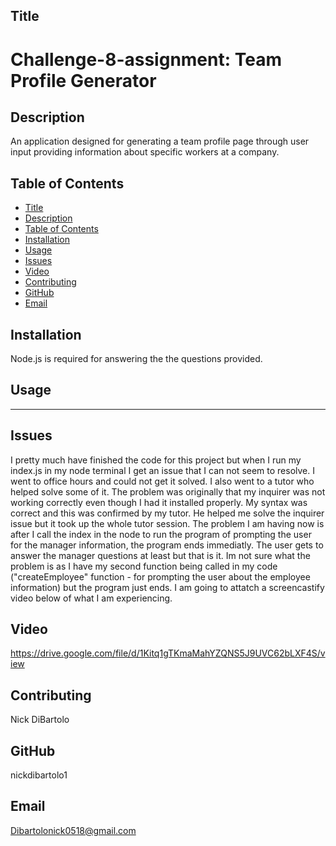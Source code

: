 
## Title
# Challenge-8-assignment: Team Profile Generator

## Description
An application designed for generating a team profile page through user input providing information about specific workers at a company.
## Table of Contents
- [Title](#title)
- [Description](#description)
- [Table of Contents](#table-of-contents)
- [Installation](#installation)
- [Usage](#usage)
- [Issues](#issues)
- [Video](#video)
- [Contributing](#contributing)
- [GitHub](#github)
- [Email](#email)
## Installation
Node.js is required for answering the the questions provided. 
## Usage
----
## Issues
I pretty much have finished the code for this project but when I run my index.js in my node terminal I get an issue that I can not seem to resolve. I went to office hours and could not get it solved. I also went to a tutor who helped solve some of it. The problem was originally that my inquirer was not working correctly even though I had it installed properly. My syntax was correct and this was confirmed by my tutor. He helped me solve the inquirer issue but it took up the whole tutor session. The problem I am having now is after I call the index in the node to run the program of prompting the user for the manager information, the program ends immediatly. The user gets to answer the manager questions at least but that is it. Im not sure what the problem is as I have my second function being called in my code ("createEmployee" function - for prompting the user about the employee information) but the program just ends. I am going to attatch a screencastify video below of what I am experiencing.
## Video
https://drive.google.com/file/d/1Kitq1gTKmaMahYZQNS5J9UVC62bLXF4S/view
## Contributing
Nick DiBartolo
## GitHub
nickdibartolo1
## Email
Dibartolonick0518@gmail.com
